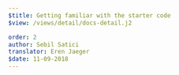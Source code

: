 ```yaml
---
$title: Getting familiar with the starter code
$view: /views/detail/docs-detail.j2

order: 2
author: Sebil Satici
translator: Eren Jaeger
$date: 11-09-2018
---
```

